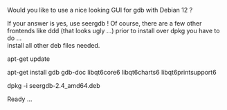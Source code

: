 Would you like to use a nice looking GUI for gdb with Debian 12 ? 

If your answer is yes, use seergdb !
Of course, there are a few other frontends like ddd (that looks ugly ...) 
prior to install over dpkg  you have to do ...  
install all other deb files needed.

apt-get update

apt-get install gdb gdb-doc libqt6core6 libqt6charts6 libqt6printsupport6 

dpkg -i seergdb-2.4_amd64.deb 

Ready ...

